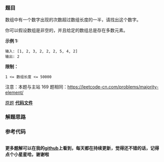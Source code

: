 ### 题目
数组中有一个数字出现的次数超过数组长度的一半，请找出这个数字。



你可以假设数组是非空的，并且给定的数组总是存在多数元素。



**示例  1:**

    
    
    输入: [1, 2, 3, 2, 2, 2, 5, 4, 2]
    输出: 2



**限制：**

`1 <= 数组长度 <= 50000`



注意：本题与主站 169 题相同：<https://leetcode-cn.com/problems/majority-element/>



[原题](https://leetcode-cn.com/problems/shu-zu-zhong-chu-xian-ci-shu-chao-guo-yi-ban-de-shu-zi-lcof/)    **[代码文件]()**


### 解题思路




### 参考代码

```go


```




**更多题解可以在我的[github](https://github.com/LZH139/leetcode_Go)上看到，每天都在持续更新，觉得还不错的话，记得点个小星星哈，谢谢啦**

